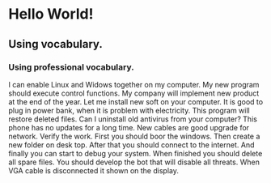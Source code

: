 # Hello World!
## Using vocabulary.
### Using professional vocabulary.
I can enable Linux and Widows together on my computer.
My new program should execute control functions.
My company will implement new product at the end of the year.
Let me install new soft on your computer.
It is good to plug in power bank, when it is problem with electricity.
This program will restore deleted files.
Can I uninstall old antivirus from your computer?
This phone has no updates for a long time.
New cables are good upgrade for network.
Verify the work.
First you should boor the windows.
Then create a new folder on desk top.
After that you should connect to the internet.
And finally you can start to debug your system.
When finished you should delete all spare files.
You should develop the bot that will disable all threats.
When VGA cable is disconnected it shown on the display.
